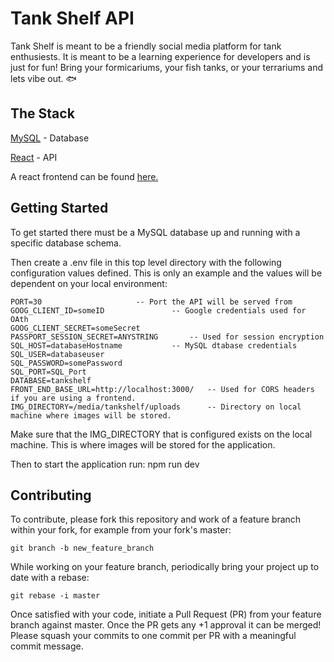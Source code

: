 # Tank Shelf API 
Tank Shelf is meant to be a friendly social media platform for tank enthusiests. It is meant to be a learning experience for developers and is just for fun! 
Bring your formicariums, your fish tanks, or your terrariums and lets vibe out. :fish: 

## The Stack
[MySQL](https://www.mysql.com/) - Database

[React](https://reactjs.org/) - API 

A react frontend can be found [here.](https://github.com/joeBwanKenobi/tankshelf-frontend)

## Getting Started

To get started there must be a MySQL database up and running with a specific database schema.

Then create a .env file in this top level directory with the following configuration values defined. This is only an example and the values will
be dependent on your local environment:

	PORT=30 					-- Port the API will be served from
	GOOG_CLIENT_ID=someID				-- Google credentials used for OAth
	GOOG_CLIENT_SECRET=someSecret
	PASSPORT_SESSION_SECRET=ANYSTRING		-- Used for session encryption
	SQL_HOST=databaseHostname			-- MySQL dtabase credentials
	SQL_USER=databaseuser
	SQL_PASSWORD=somePassword
	SQL_PORT=SQL_Port
	DATABASE=tankshelf
	FRONT_END_BASE_URL=http://localhost:3000/	-- Used for CORS headers if you are using a frontend.
	IMG_DIRECTORY=/media/tankshelf/uploads		-- Directory on local machine where images will be stored.

Make sure that the IMG_DIRECTORY that is configured exists on the local machine. This is where images will be stored for the application.

Then to start the application run:
	npm run dev

## Contributing
To contribute, please fork this repository and work of a feature branch within your fork, for example from your fork's master:

    git branch -b new_feature_branch

While working on your feature branch, periodically bring your project up to date with a rebase:

    git rebase -i master

Once satisfied with your code, initiate a Pull Request (PR) from your feature branch against master. Once the PR gets any +1 approval it can be merged! Please squash your commits to one commit per PR with a meaningful commit message.
